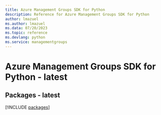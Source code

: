 ```yaml
---
title: Azure Management Groups SDK for Python
description: Reference for Azure Management Groups SDK for Python
author: lmazuel
ms.author: lmazuel
ms.data: 07/20/2023
ms.topic: reference
ms.devlang: python
ms.service: managementgroups
---
```

# Azure Management Groups SDK for Python - latest
## Packages - latest
[!INCLUDE [packages](management-groups-index.md)]